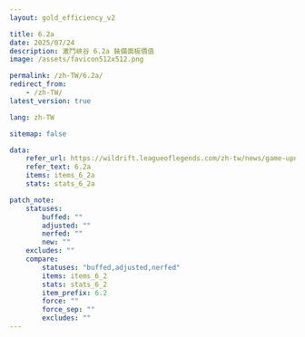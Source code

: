 ```yaml
---
layout: gold_efficiency_v2

title: 6.2a
date: 2025/07/24
description: 激鬥峽谷 6.2a 裝備面板價值
image: /assets/favicon512x512.png

permalink: /zh-TW/6.2a/
redirect_from: 
    - /zh-TW/
latest_version: true

lang: zh-TW

sitemap: false

data:
    refer_url: https://wildrift.leagueoflegends.com/zh-tw/news/game-updates/wild-rift-patch-notes-6-2a/
    refer_text: 6.2a
    items: items_6_2a
    stats: stats_6_2a

patch_note:
    statuses:
        buffed: ""
        adjusted: ""
        nerfed: ""
        new: ""
    excludes: ""
    compare:
        statuses: "buffed,adjusted,nerfed"
        items: items_6_2
        stats: stats_6_2
        item_prefix: 6.2
        force: ""
        force_sep: ""
        excludes: ""
---
```

